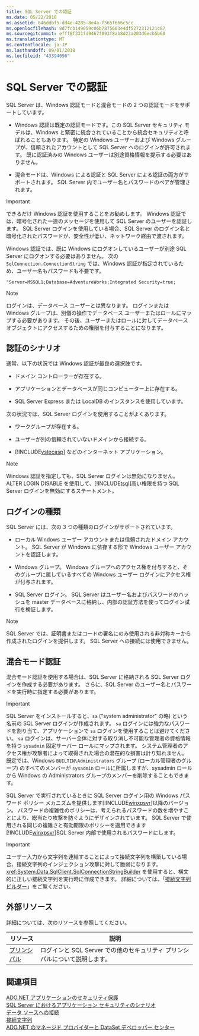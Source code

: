 ```yaml
---
title: SQL Server での認証
ms.date: 05/22/2018
ms.assetid: 646ddbf5-dd4e-4285-8e4a-f565f666c5cc
ms.openlocfilehash: 8d7fcb149059c06b7875663e4df5272312121c87
ms.sourcegitcommit: efff8f331fd9467f093f8ab8d23a203d6ecb5b60
ms.translationtype: MT
ms.contentlocale: ja-JP
ms.lasthandoff: 09/01/2018
ms.locfileid: "43394096"
---
```

# <a name="authentication-in-sql-server"></a>SQL Server での認証
SQL Server は、Windows 認証モードと混合モードの 2 つの認証モードをサポートしています。  
  
-   Windows 認証は既定の認証モードです。この SQL Server セキュリティ モデルは、Windows と緊密に統合されていることから統合セキュリティと呼ばれることもあります。 特定の Windows ユーザーおよび Windows グループが、信頼されたアカウントとして SQL Server へのログインが許可されます。 既に認証済みの Windows ユーザーは別途資格情報を提示する必要はありません。  
  
-   混合モードは、Windows による認証と SQL Server による認証の両方がサポートされます。 SQL Server 内でユーザー名とパスワードのペアが管理されます。  
  
> [!IMPORTANT]
>  できるだけ Windows 認証を使用することをお勧めします。 Windows 認証では、暗号化された一連のメッセージを使用して SQL Server のユーザーを認証します。 SQL Server ログインを使用している場合、SQL Server のログイン名と暗号化されたパスワードが、安全性が低い、ネットワーク経由で渡されます。  
  
 Windows 認証では、既に Windows にログオンしているユーザーが別途 SQL Server にログオンする必要はありません。 次の `SqlConnection.ConnectionString` では、Windows 認証が指定されているため、ユーザー名もパスワードも不要です。  
  
```  
"Server=MSSQL1;Database=AdventureWorks;Integrated Security=true;  
```  
  
> [!NOTE]
>  ログインは、データベース ユーザーとは異なります。 ログインまたは Windows グループは、別個の操作でデータベース ユーザーまたはロールにマップする必要があります。 その後、ユーザーまたはロールに対してデータベース オブジェクトにアクセスするための権限を付与することになります。  
  
## <a name="authentication-scenarios"></a>認証のシナリオ  
 通常、以下の状況では Windows 認証が最良の選択肢です。  
  
-   ドメイン コントローラーが存在する。  
  
-   アプリケーションとデータベースが同じコンピューター上に存在する。  
  
-   SQL Server Express または LocalDB のインスタンスを使用しています。  
  
 次の状況では、SQL Server ログインを使用することがよくあります。  
  
-   ワークグループが存在する。  
  
-   ユーザーが別の信頼されていないドメインから接続する。  
  
-   [!INCLUDE[vstecasp](../../../../../includes/vstecasp-md.md)] などのインターネット アプリケーション。  
  
> [!NOTE]
>  Windows 認証を指定しても、SQL Server ログインは無効になりません。 ALTER LOGIN DISABLE を使用して、[!INCLUDE[tsql](../../../../../includes/tsql-md.md)]高い権限を持つ SQL Server ログインを無効にするステートメント。  
  
## <a name="login-types"></a>ログインの種類  
 SQL Server には、次の 3 つの種類のログインがサポートされています。  
  
-   ローカル Windows ユーザー アカウントまたは信頼されたドメイン アカウント。 SQL Server が Windows に依存する形で Windows ユーザー アカウントを認証します。  
  
-   Windows グループ。 Windows グループへのアクセス権を付与すると、そのグループに属しているすべての Windows ユーザー ログインにアクセス権が付与されます。  
  
-   SQL Server ログイン。 SQL Server はユーザー名およびパスワードのハッシュを master データベースに格納し、内部の認証方法を使ってログイン試行を検証します。  
  
> [!NOTE]
>  SQL Server では、証明書またはコードの署名にのみ使用される非対称キーから作成されたログインを提供します。 SQL Server への接続には使用できません。  
  
## <a name="mixed-mode-authentication"></a>混合モード認証  
 混合モード認証を使用する場合は、SQL Server に格納される SQL Server ログインを作成する必要があります。 さらに、SQL Server のユーザー名とパスワードを実行時に指定する必要があります。  
  
> [!IMPORTANT]
>  SQL Server をインストールすると、`sa` ("system administrator" の略) という名前の SQL Server ログインが作成されます。 `sa` ログインには強力なパスワードを割り当て、アプリケーションで `sa` ログインを使用することは避けてください。 `sa` ログインは、サーバー全体に対する取り消し不可能な管理者の資格情報を持つ `sysadmin` 固定サーバー ロールにマップされます。 システム管理者のアクセス権が攻撃者によって取得された場合の潜在的な損害は計り知れません。 既定では、Windows `BUILTIN\Administrators` グループ (ローカル管理者のグループ) のすべてのメンバーが `sysadmin` ロールに所属しますが、sysadmin ロールから Windows の Administrators グループのメンバーを削除することもできます。  
  
 SQL Server で実行されているときに SQL Server ログイン用の Windows パスワード ポリシー メカニズムを提供します[!INCLUDE[winxpsvr](../../../../../includes/winxpsvr-md.md)]以降のバージョン。 パスワードの複雑性のポリシーは、考えられるパスワードの数を増やすことにより、総当たり攻撃を防ぐようにデザインされています。 SQL Server で使用される同じの複雑さと有効期限のポリシーを適用できます[!INCLUDE[winxpsvr](../../../../../includes/winxpsvr-md.md)]SQL Server 内部で使用されるパスワードにします。  
  
> [!IMPORTANT]
>  ユーザー入力から文字列を連結することによって接続文字列を構築している場合、接続文字列のインジェクション攻撃に対して脆弱になります。 <xref:System.Data.SqlClient.SqlConnectionStringBuilder> を使用すると、構文的に正しい接続文字列を実行時に作成できます。 詳細については、「[接続文字列ビルダー](../../../../../docs/framework/data/adonet/connection-string-builders.md)」をご覧ください。  
  
## <a name="external-resources"></a>外部リソース  
 詳細については、次のリソースを参照してください。  
  
|リソース|説明|  
|--------------|-----------------|  
|[プリンシパル](/sql/relational-databases/security/authentication-access/principals-database-engine)|ログインと SQL Server での他のセキュリティ プリンシパルについて説明します。|  
  
## <a name="see-also"></a>関連項目  
 [ADO.NET アプリケーションのセキュリティ保護](../../../../../docs/framework/data/adonet/securing-ado-net-applications.md)  
 [SQL Server におけるアプリケーション セキュリティのシナリオ](../../../../../docs/framework/data/adonet/sql/application-security-scenarios-in-sql-server.md)  
 [データ ソースへの接続](../../../../../docs/framework/data/adonet/connecting-to-a-data-source.md)  
 [接続文字列](../../../../../docs/framework/data/adonet/connection-strings.md)  
 [ADO.NET のマネージド プロバイダーと DataSet デベロッパー センター](https://go.microsoft.com/fwlink/?LinkId=217917)
